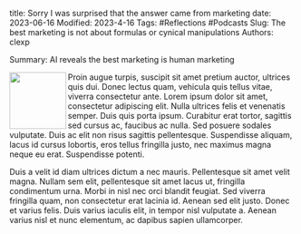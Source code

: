 title: Sorry I was surprised that the answer came from marketing
date: 2023-06-16
Modified: 2023-4-16
Tags: #Reflections #Podcasts
Slug: The best marketing is not about formulas or cynical manipulations
Authors: clexp

Summary: AI reveals the best marketing is human marketing

<img align="left" width="100" height="100" src=/images/Chris_pop_art.jpg>Proin augue turpis, suscipit sit amet pretium auctor, ultrices quis dui. Donec lectus quam, vehicula quis tellus vitae, viverra consectetur ante. Lorem ipsum dolor sit amet, consectetur adipiscing elit. Nulla ultrices felis et venenatis semper. Duis quis porta ipsum. Curabitur erat tortor, sagittis sed cursus ac, faucibus ac nulla. Sed posuere sodales vulputate. Duis ac elit non risus sagittis pellentesque. Suspendisse aliquam, lacus id cursus lobortis, eros tellus fringilla justo, nec maximus magna neque eu erat. Suspendisse potenti.

Duis a velit id diam ultrices dictum a nec mauris. Pellentesque sit amet velit magna. Nullam sem elit, pellentesque sit amet lacus ut, fringilla condimentum urna. Morbi in nisl nec orci blandit feugiat. Sed viverra fringilla quam, non consectetur erat lacinia id. Aenean sed elit justo. Donec et varius felis. Duis varius iaculis elit, in tempor nisl vulputate a. Aenean varius nisl et nunc elementum, ac dapibus sapien ullamcorper.